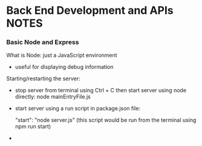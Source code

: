 # Back End Development and APIs NOTES
### Basic Node and Express

What is Node: just a JavaScript environment
* useful for displaying debug information

Starting/restarting the server:
* stop server from terminal using Ctrl + C then start server using node directly: node mainEntryFile.js
* start server using a run script in package.json file: 

    "start": "node server.js"
    (this script would be run from the terminal using npm run start)
* 